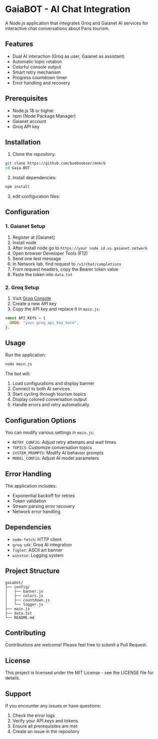 # GaiaBOT - AI Chat Integration

A Node.js application that integrates Groq and Gaianet AI services for interactive chat conversations about Paris tourism.

## Features

- Dual AI interaction (Groq as user, Gaianet as assistant)
- Automatic topic rotation
- Colorful console output
- Smart retry mechanism
- Progress countdown timer
- Error handling and recovery

## Prerequisites

- Node.js 18 or higher
- npm (Node Package Manager)
- Gaianet account
- Groq API key

## Installation

1. Clone the repository:

```bash
git clone https://github.com/bomboomser/mnkrb
cd Gaia-BOT
```

2. Install dependencies:

```bash
npm install
```

3. edit configuration files:

## Configuration

### 1. Gaianet Setup

1. Register at [Gaianet]
2. Install node
3. After install node go to `https://your node id.us.gaianet.network`
4. Open browser Developer Tools (F12)
5. Send one test message
6. In Network tab, find request to `/v1/chat/completions`
7. From request headers, copy the Bearer token value
8. Paste the token into `data.txt`

### 2. Groq Setup

1. Visit [Groq Console](https://console.groq.com/keys)
2. Create a new API key
3. Copy the API key and replace it in `main.js`:

```javascript
const API_KEYS = {
  GROQ: "your_groq_api_key_here",
};
```

## Usage

Run the application:

```bash
node main.js
```

The bot will:

1. Load configurations and display banner
2. Connect to both AI services
3. Start cycling through tourism topics
4. Display colored conversation output
5. Handle errors and retry automatically

## Configuration Options

You can modify various settings in `main.js`:

- `RETRY_CONFIG`: Adjust retry attempts and wait times
- `TOPICS`: Customize conversation topics
- `SYSTEM_PROMPTS`: Modify AI behavior prompts
- `MODEL_CONFIG`: Adjust AI model parameters

## Error Handling

The application includes:

- Exponential backoff for retries
- Token validation
- Stream parsing error recovery
- Network error handling

## Dependencies

- `node-fetch`: HTTP client
- `groq-sdk`: Groq AI integration
- `figlet`: ASCII art banner
- `winston`: Logging system

## Project Structure

```
gaiabot/
├── config/
│   ├── banner.js
│   ├── colors.js
│   ├── countdown.js
│   └── logger.js
├── main.js
├── data.txt
└── README.md
```

## Contributing

Contributions are welcome! Please feel free to submit a Pull Request.

## License

This project is licensed under the MIT License - see the LICENSE file for details.

## Support

If you encounter any issues or have questions:

1. Check the error logs
2. Verify your API keys and tokens
3. Ensure all prerequisites are met
4. Create an issue in the repository
